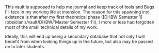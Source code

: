 This vault is supposed to help me journal and keep track of tools and Bugs I'll face in my working life at intension. The reason for this spawning into existence is that after my first theoretical phase ([DHBW Semester 1](obsidian://vault/DHBW/'Master Semester 1')), I more or less had forgotten most of the small technical details of my work.

Ideally, this will end up being a secondary database that not only _I_ will benefit from when looking things up in the future, but also may be passed on to later students.



